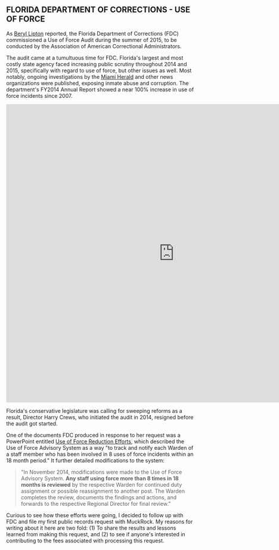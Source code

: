 ## FLORIDA DEPARTMENT OF CORRECTIONS - USE OF FORCE

As [Beryl Lipton](https://www.muckrock.com/accounts/profile/beryllipton/) reported, the Florida Department of Corrections (FDC) commissioned a Use of Force Audit during the summer of 2015, to be conducted by the Association of American Correctional Administrators.

The audit came at a tumultuous time for FDC. Florida's largest and most costly state agency  faced increasing public scrutiny throughout 2014 and 2015, specifically with regard to use of force, but other issues as well. Most notably, ongoing investigations by the [Miami Herald](http://www.miamiherald.com/news/special-reports/florida-prisons/) and other news organizations were published, exposing inmate abuse and corruption. The department's FY2014 Annual Report showed a near 100% increase in use of force incidents since 2007. 

<iframe width="900" height="800" frameborder="0" scrolling="no" src="https://plot.ly/~tjohns76/49.embed"></iframe>

Florida's conservative legislature was calling for sweeping reforms as a result, Director Harry Crews, who initiated the audit in 2014, resigned before the audit got started.

One of the documents FDC produced in response to her request was a PowerPoint entitled [Use of Force Reduction Efforts](https://d3gn0r3afghep.cloudfront.net/foia_files/2015/09/28/UOF_Reduction_Efforts_2015_4rWtRSl.pdf), which described the Use of Force Advisory System as a way "to track and notify each Warden of a staff member who has been involved in 8 uses of force incidents within an 18 month period." It further detailed modifications to the system:

> "In November 2014, modifications were made to the Use of Force Advisory System. <b>Any staff using force more than 8 times in 18 months is reviewed</b> by the respective Warden for continued duty assignment or possible reassignment to another post. The Warden completes the review, documents the findings and actions, and forwards to the respective Regional Director for final review."

Curious to see how these efforts were going, I decided to follow up with FDC and file my first public records request with MuckRock. My reasons for writing about it here are two fold: (1) To share the results and lessons learned from making this request, and (2) to see if anyone's interested in contributing to the fees associated with processing this request.
